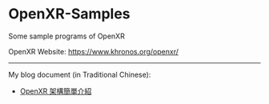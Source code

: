 # OpenXR-Samples

Some sample programs of OpenXR

OpenXR Website: https://www.khronos.org/openxr/


----

My blog document (in Traditional Chinese):
- [OpenXR 架構簡單介紹](https://kheresy.wordpress.com/2020/07/10/openxr-arch/)
